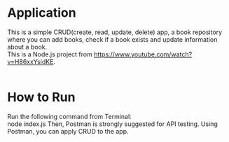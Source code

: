 # Application </br>
This is a simple CRUD(create, read, update, delete) app, a book repository where you can add books, check if a book exists and update information about a book. </br>
This is a Node.js project from https://www.youtube.com/watch?v=H86xxYsidKE. </br>
</br>
# How to Run </br>
Run the following command from Terminal: </br>
node index.js
Then, Postman is strongly suggested for API testing. Using Postman, you can apply CRUD to the app.

